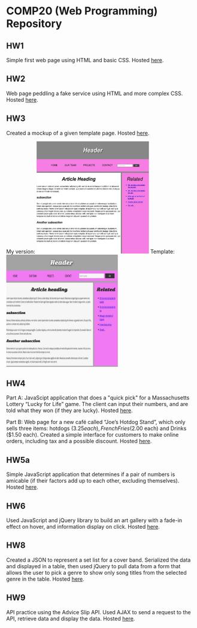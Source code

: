 # COMP20 (Web Programming) Repository

## HW1
Simple first web page using HTML and basic CSS. Hosted [here](http://sevans09.github.io/web-programming/HW1).

## HW2
Web page peddling a fake service using HTML and more complex CSS. 
Hosted [here](http://sevans09.github.io/web-programming/HW2).

## HW3
Created a mockup of a given template page. 
Hosted [here](http://sevans09.github.io/web-programming/HW3a).

My version:
<img src="IMG_3493.jpeg" width="300" height="300">
Template: 
<img src="IMG_3494.jpeg" width="300" height="300">

## HW4
Part A: JavaScipt application that does a "quick pick" for a Massachusetts Lottery “Lucky for Life” game. The client can input their numbers, and are told what they won (if they are lucky). Hosted [here](https://sook-hee.com/web-programming/HW4/).

Part B: Web page for a new café called “Joe’s Hotdog Stand”, which only sells three items: hotdogs ($3.25 each), French Fries ($2.00 each) and Drinks ($1.50 each). Created a simple interface for customers to make online orders, including tax and a possible discount. Hosted [here](https://sook-hee.com/web-programming/JoesHotDogs/).


## HW5a
Simple JavaScript application that determines if a pair of numbers is amicable (if their factors add up to each other, excluding themselves). Hosted [here](https://sook-hee.com/web-programming/HW5a/).

## HW6
Used JavaScript and jQuery library to build an art gallery with a fade-in effect on hover, and information display on click. Hosted [here](https://sook-hee.com/web-programming/HW6/).

## HW8

Created a JSON to represent a set list for a cover band. Serialized the data and displayed in a table, then used jQuery to pull data from a form that allows the user to pick a genre to show only song titles from the selected genre in the table.
Hosted [here](https://sook-hee.com/web-programming/HW8/).

## HW9
API practice using the Advice Slip API. Used AJAX to send a request to the API, retrieve data and display the data. 
Hosted [here](https://sook-hee.com/web-programming/HW9/).

